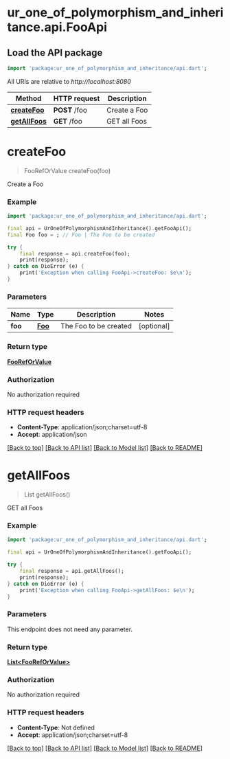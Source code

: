 # ur_one_of_polymorphism_and_inheritance.api.FooApi

## Load the API package
```dart
import 'package:ur_one_of_polymorphism_and_inheritance/api.dart';
```

All URIs are relative to *http://localhost:8080*

Method | HTTP request | Description
------------- | ------------- | -------------
[**createFoo**](FooApi.md#createfoo) | **POST** /foo | Create a Foo
[**getAllFoos**](FooApi.md#getallfoos) | **GET** /foo | GET all Foos


# **createFoo**
> FooRefOrValue createFoo(foo)

Create a Foo

### Example
```dart
import 'package:ur_one_of_polymorphism_and_inheritance/api.dart';

final api = UrOneOfPolymorphismAndInheritance().getFooApi();
final Foo foo = ; // Foo | The Foo to be created

try {
    final response = api.createFoo(foo);
    print(response);
} catch on DioError (e) {
    print('Exception when calling FooApi->createFoo: $e\n');
}
```

### Parameters

Name | Type | Description  | Notes
------------- | ------------- | ------------- | -------------
 **foo** | [**Foo**](Foo.md)| The Foo to be created | [optional] 

### Return type

[**FooRefOrValue**](FooRefOrValue.md)

### Authorization

No authorization required

### HTTP request headers

 - **Content-Type**: application/json;charset=utf-8
 - **Accept**: application/json

[[Back to top]](#) [[Back to API list]](../README.md#documentation-for-api-endpoints) [[Back to Model list]](../README.md#documentation-for-models) [[Back to README]](../README.md)

# **getAllFoos**
> List<FooRefOrValue> getAllFoos()

GET all Foos

### Example
```dart
import 'package:ur_one_of_polymorphism_and_inheritance/api.dart';

final api = UrOneOfPolymorphismAndInheritance().getFooApi();

try {
    final response = api.getAllFoos();
    print(response);
} catch on DioError (e) {
    print('Exception when calling FooApi->getAllFoos: $e\n');
}
```

### Parameters
This endpoint does not need any parameter.

### Return type

[**List&lt;FooRefOrValue&gt;**](FooRefOrValue.md)

### Authorization

No authorization required

### HTTP request headers

 - **Content-Type**: Not defined
 - **Accept**: application/json;charset=utf-8

[[Back to top]](#) [[Back to API list]](../README.md#documentation-for-api-endpoints) [[Back to Model list]](../README.md#documentation-for-models) [[Back to README]](../README.md)

